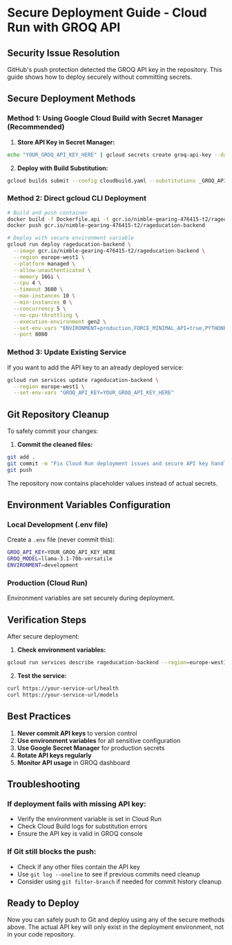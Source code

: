 # Secure Deployment Guide - Cloud Run with GROQ API

## Security Issue Resolution

GitHub's push protection detected the GROQ API key in the repository. This guide shows how to deploy securely without committing secrets.

## Secure Deployment Methods

### Method 1: Using Google Cloud Build with Secret Manager (Recommended)

1. **Store API Key in Secret Manager:**

```bash
echo "YOUR_GROQ_API_KEY_HERE" | gcloud secrets create groq-api-key --data-file=-
```

2. **Deploy with Build Substitution:**

```bash
gcloud builds submit --config cloudbuild.yaml --substitutions _GROQ_API_KEY="YOUR_GROQ_API_KEY_HERE"
```

### Method 2: Direct gcloud CLI Deployment

```bash
# Build and push container
docker build -f Dockerfile.api -t gcr.io/nimble-gearing-476415-t2/rageducation-backend .
docker push gcr.io/nimble-gearing-476415-t2/rageducation-backend

# Deploy with secure environment variable
gcloud run deploy rageducation-backend \
  --image gcr.io/nimble-gearing-476415-t2/rageducation-backend \
  --region europe-west1 \
  --platform managed \
  --allow-unauthenticated \
  --memory 16Gi \
  --cpu 4 \
  --timeout 3600 \
  --max-instances 10 \
  --min-instances 0 \
  --concurrency 5 \
  --no-cpu-throttling \
  --execution-environment gen2 \
  --set-env-vars "ENVIRONMENT=production,FORCE_MINIMAL_API=true,PYTHONPATH=/app,GROQ_API_KEY=YOUR_GROQ_API_KEY_HERE" \
  --port 8080
```

### Method 3: Update Existing Service

If you want to add the API key to an already deployed service:

```bash
gcloud run services update rageducation-backend \
  --region europe-west1 \
  --set-env-vars "GROQ_API_KEY=YOUR_GROQ_API_KEY_HERE"
```

## Git Repository Cleanup

To safely commit your changes:

1. **Commit the cleaned files:**

```bash
git add .
git commit -m "Fix Cloud Run deployment issues and secure API key handling"
git push
```

The repository now contains placeholder values instead of actual secrets.

## Environment Variables Configuration

### Local Development (.env file)

Create a `.env` file (never commit this):

```bash
GROQ_API_KEY=YOUR_GROQ_API_KEY_HERE
GROQ_MODEL=llama-3.1-70b-versatile
ENVIRONMENT=development
```

### Production (Cloud Run)

Environment variables are set securely during deployment.

## Verification Steps

After secure deployment:

1. **Check environment variables:**

```bash
gcloud run services describe rageducation-backend --region=europe-west1 --format="export"
```

2. **Test the service:**

```bash
curl https://your-service-url/health
curl https://your-service-url/models
```

## Best Practices

1. **Never commit API keys** to version control
2. **Use environment variables** for all sensitive configuration
3. **Use Google Secret Manager** for production secrets
4. **Rotate API keys regularly**
5. **Monitor API usage** in GROQ dashboard

## Troubleshooting

### If deployment fails with missing API key:

- Verify the environment variable is set in Cloud Run
- Check Cloud Build logs for substitution errors
- Ensure the API key is valid in GROQ console

### If Git still blocks the push:

- Check if any other files contain the API key
- Use `git log --oneline` to see if previous commits need cleanup
- Consider using `git filter-branch` if needed for commit history cleanup

## Ready to Deploy

Now you can safely push to Git and deploy using any of the secure methods above. The actual API key will only exist in the deployment environment, not in your code repository.
